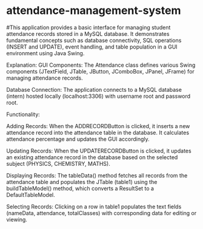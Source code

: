 # attendance-management-system
#This application provides a basic interface for managing student attendance records stored in a MySQL database. It demonstrates fundamental concepts such as database connectivity, SQL operations (INSERT and UPDATE), event handling, and table population in a GUI environment using Java Swing.


Explanation:
GUI Components: The Attendance class defines various Swing components (JTextField, JTable, JButton, JComboBox, JPanel, JFrame) for managing attendance records.

Database Connection: The application connects to a MySQL database (intern) hosted locally (localhost:3306) with username root and password root.

Functionality:

Adding Records: When the ADDRECORDButton is clicked, it inserts a new attendance record into the attendance table in the database. It calculates attendance percentage and updates the GUI accordingly.

Updating Records: When the UPDATERECORDButton is clicked, it updates an existing attendance record in the database based on the selected subject (PHYSICS, CHEMISTRY, MATHS).

Displaying Records: The tableData() method fetches all records from the attendance table and populates the JTable (table1) using the buildTableModel() method, which converts a ResultSet to a DefaultTableModel.

Selecting Records: Clicking on a row in table1 populates the text fields (nameData, attendance, totalClasses) with corresponding data for editing or viewing.

